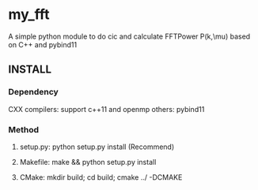 # my_fft
A simple python module to do cic and calculate FFTPower P(k,\mu) based on C++ and pybind11

## INSTALL 

### Dependency
CXX compilers: support c++11 and openmp 
others: pybind11 

### Method 
1. setup.py: python setup.py install (Recommend)

2. Makefile: make && python setup.py install 

3. CMake: mkdir build; cd build; cmake ../ -DCMAKE